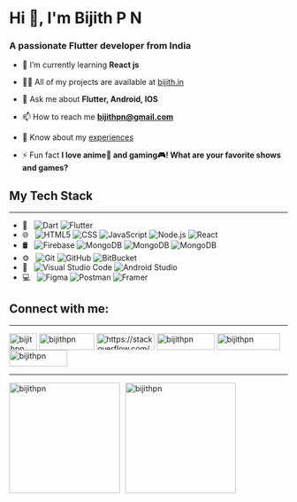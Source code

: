 <h1 align="start">Hi 👋, I'm Bijith P N</h1>
<h3 align="start">A passionate Flutter developer from India</h3>

- 🌱 I’m currently learning **React js**

- 👨‍💻 All of my projects are available at [bijith.in](https://www.bijith.in)

- 💬 Ask me about **Flutter, Android, IOS**

- 📫 How to reach me **bijithpn@gmail.com**

- 📄 Know about my [experiences](https://drive.google.com/file/d/18UVEIrFMzQSztZ-j9v4xmszGVV21liYt/view?usp=sharing)

- ⚡ Fun fact **I love anime🍿 and gaming🎮! What are your favorite shows and games?**

## My Tech Stack
---

- 📱 &nbsp;
  ![Dart](https://img.shields.io/badge/dart-%230175C2.svg?style=for-the-badge&logo=dart&logoColor=white)
  ![Flutter](https://img.shields.io/badge/Flutter-%2302569B.svg?style=for-the-badge&logo=Flutter&logoColor=white)
- 🌐 &nbsp;
  ![HTML5](https://img.shields.io/badge/html5-%23E34F26.svg?style=for-the-badge&logo=html5&logoColor=white)
  ![CSS](https://img.shields.io/badge/css3-%231572B6.svg?style=for-the-badge&logo=css3&logoColor=white)
  ![JavaScript](https://img.shields.io/badge/javascript-%23323330.svg?style=for-the-badge&logo=javascript&logoColor=%23F7DF1E)
  ![Node.js](https://img.shields.io/badge/node.js-6DA55F?style=for-the-badge&logo=node.js&logoColor=white)
  ![React](https://img.shields.io/badge/react-%2320232a.svg?style=for-the-badge&logo=react&logoColor=%2361DAFB)
- 🛢 &nbsp;
  ![Firebase](https://img.shields.io/badge/firebase-%23039BE5.svg?style=for-the-badge&logo=firebase)
  ![MongoDB](https://img.shields.io/badge/MongoDB-%234ea94b.svg?style=for-the-badge&logo=mongodb&logoColor=white)
  ![MongoDB](https://img.shields.io/badge/netlify-%23000000.svg?style=for-the-badge&logo=netlify&logoColor=#00C7B7)
  ![MongoDB](https://img.shields.io/badge/vercel-%23000000.svg?style=for-the-badge&logo=vercel&logoColor=white)
- ⚙️ &nbsp;
  ![Git](https://img.shields.io/badge/git-%23F1502F.svg?style=for-the-badge&logo=git&logoColor=white)
  ![GitHub](https://img.shields.io/badge/GitHub-black.svg?style=for-the-badge&logo=GitHub&logoColor=white)
  ![BitBucket](https://img.shields.io/badge/bitbucket-%232684FF.svg?style=for-the-badge&logo=bitbucket&logoColor=white)
- 🔧 &nbsp;
  ![Visual Studio Code](https://img.shields.io/badge/VScode-%230175C2.svg?style=for-the-badge&logo=VScode&logoColor=white)
  ![Android Studio](https://img.shields.io/badge/AndroidStudio-%234ea94b.svg?style=for-the-badge&logo=AndroidStudio&logoColor=white)
- 💻 &nbsp;
  ![Figma](https://img.shields.io/badge/figma-%232a2d33.svg?style=for-the-badge&logo=figma&logoColor=white)
  ![Postman](https://img.shields.io/badge/Postman-FF6C37?style=for-the-badge&logo=postman&logoColor=white)
  ![Framer](https://img.shields.io/badge/Framer-black?style=for-the-badge&logo=framer&logoColor=blue)

## Connect with me:
---
<p align="left">
<a href="https://twitter.com/bijithpn" target="blank"><img align="center" src="https://img.shields.io/badge/X-black.svg?logo=X&logoColor=white" alt="bijithpn" height="30" width="50" /></a>
<a href="https://linkedin.com/in/bijithpn" target="blank"><img align="center" src="https://img.shields.io/badge/LinkedIn-%230077B5.svg?logo=linkedin&logoColor=white" alt="bijithpn" height="30" width="100" /></a>
<a href="https://stackoverflow.com/users/15346222/bijith-p-n" target="blank"><img align="center" src="https://img.shields.io/badge/-Stackoverflow-FE7A16?logo=stack-overflow&logoColor=white" alt="https://stackoverflow.com/users/15346222/bijith-p-n" height="30" width="105" /></a>
<a href="https://instagram.com/bijithpn" target="blank"><img align="center" src="https://img.shields.io/badge/Instagram-%23E4405F.svg?logo=Instagram&logoColor=white" alt="bijithpn" height="30" width="105" /></a>
<a href="https://www.hackerrank.com/profile/bijithpn" target="blank"><img align="center" src="https://img.shields.io/badge/Hackerrank-%232ec866.svg?logo=Hackerrank&logoColor=white" alt="bijithpn" height="30" width="114" /></a>
<a href="https://leetcode.com/u/bijithpn/" target="blank"><img align="center" src="https://img.shields.io/badge/leetcode-%23ec9617.svg?logo=Leetcode&logoColor=white" alt="bijithpn" height="30" width="105" /></a>
</p>

---
<div style="display: flex; justify-content: start; align-items: center;">
  <img  src="https://github-readme-stats.vercel.app/api/top-langs/?username=bijithpn&theme=dark&hide_border=false&include_all_commits=false&count_private=false&layout=compact" alt="bijithpn" style="height:200px; margin-right: 10px;"/>
  <img  src="https://github-readme-stats.vercel.app/api?username=bijithpn&theme=dark&hide_border=false&include_all_commits=false&count_private=false" alt="bijithpn" style="height:200px; margin-right: 10px;"/>
</div>
